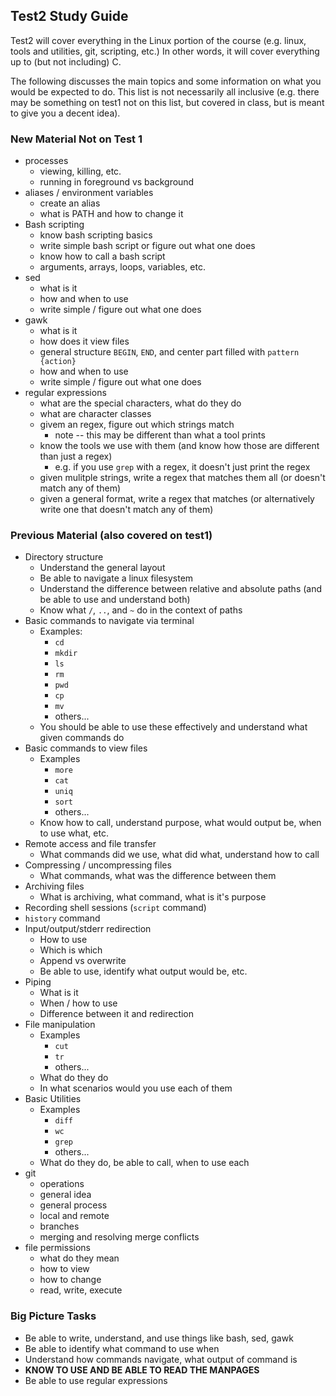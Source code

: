 ## Test2 Study Guide
Test2 will cover everything in the Linux portion of the course
(e.g. linux, tools and utilities, git, scripting, etc.)
In other words, it will cover everything up to (but not including) C.

The following discusses the main topics and some information on what you would be
expected to do.  This list is not necessarily all inclusive (e.g. there may
be something on test1 not on this list, but covered in class, but is
meant to give you a decent idea).

### New Material Not on Test 1
* processes
    * viewing, killing, etc.
    * running in foreground vs background
* aliases / environment variables
    * create an alias
    * what is PATH and how to change it
* Bash scripting
    * know bash scripting basics
    * write simple bash script or figure out what one does
    * know how to call a bash script
    * arguments, arrays, loops, variables, etc.
* sed
    * what is it
    * how and when to use
    * write simple / figure out what one does
* gawk
    * what is it
    * how does it view files
    * general structure `BEGIN`, `END`, and center part filled with `pattern {action}`
    * how and when to use
    * write simple / figure out what one does
* regular expressions
    * what are the special characters, what do they do
    * what are character classes
    * givem an regex, figure out which strings match
        * note -- this may be different than what a tool prints
    * know the tools we use with them (and know how those are different than just a regex)
        * e.g. if you use `grep` with a regex, it doesn't just print the regex
    * given mulitple strings, write a regex that matches them all (or doesn't match any of them)
    * given a general format, write a regex that matches
      (or alternatively write one that doesn't match any of them)


### Previous Material (also covered on test1)
* Directory structure
    * Understand the general layout
    * Be able to navigate a linux filesystem
    * Understand the difference between relative and
      absolute paths (and be able to use and understand both)
    * Know what `/`, `..`, and `~` do in the context of paths
* Basic commands to navigate via terminal
    * Examples:
        * `cd`
        * `mkdir`
        * `ls`
        * `rm`
        * `pwd`
        * `cp`
        * `mv`
        * others...
    * You should be able to use these effectively and
      understand what given commands do
* Basic commands to view files
    * Examples
        * `more`
        * `cat`
        * `uniq`
        * `sort`
        * others...
    * Know how to call, understand purpose, what would output
      be, when to use what, etc.
* Remote access and file transfer
    * What commands did we use, what did what, understand
      how to call
* Compressing / uncompressing files
    * What commands, what was the difference between them
* Archiving files
    * What is archiving, what command, what is it's purpose
* Recording shell sessions (`script` command)
* `history` command
* Input/output/stderr redirection
    * How to use
    * Which is which
    * Append vs overwrite
    * Be able to use, identify what output would be, etc.
* Piping
    * What is it
    * When / how to use
    * Difference between it and redirection
* File manipulation
    * Examples
        * `cut`
        * `tr`
        * others...
    * What do they do
    * In what scenarios would you use each of them
* Basic Utilities
    * Examples
        * `diff`
        * `wc`
        * `grep`
        * others...
    * What do they do, be able to call, when to use each
* git
    * operations
    * general idea
    * general process 
    * local and remote
    * branches
    * merging and resolving merge conflicts
* file permissions
    * what do they mean
    * how to view
    * how to change
    * read, write, execute


### Big Picture Tasks
* Be able to write, understand, and use things like bash, sed, gawk
* Be able to identify what command to use when
* Understand how commands navigate, what output of command is
* **KNOW TO USE AND BE ABLE TO READ THE MANPAGES**
* Be able to use regular expressions

